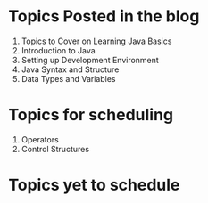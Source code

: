 # Topics Posted in the blog
1. Topics to Cover on Learning Java Basics
2. Introduction to Java
3. Setting up Development Environment
4. Java Syntax and Structure
5. Data Types and Variables

# Topics for scheduling
1. Operators
2. Control Structures

# Topics yet to schedule